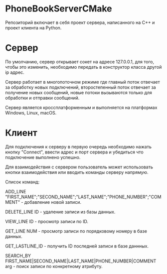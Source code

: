 # PhoneBookServerCMake

Репозиторий включает в себя проект сервера, написанного на C++ и проект клиента на Python.

# Сервер
По умолчанию, сервер открывает сокет на адресе 127.0.0.1, для того, чтобы это изменить, необходимо передать в конструктор класса другой ip адрес.

Сервер работает в многопоточном режиме где главный поток отвечает за обработку новых подключений, второстепенный поток отвечает за получение новых сообщений, новые потоки вызываются только для обработки и отправки сообщений.

Сервер является кроссплатформенным и выполняется на платформах Windows, Linux, macOS.
# Клиент

Для подключения к серверу в первую очередь необходимо нажать кнопку "Connect", ввести адрес и порт сервера и убедиться что подключение выполнено успешно.

Для взаимодействия с сервером пользователь может использовать кнопки взаимодействия или вводить команды серверу напрямую.

Список команд:

ADD_LINE "FIRST_NAME";"SECOND_NAME";"LAST_NAME";"PHONE_NUMBER";"COMMENT" - добавление новой записи.

DELETE_LINE ID - удаление записи из базы данных.

VIEW_LINE ID - просмотр записи по ID.

GET_LINE NUM - просмотр записи по порядковому номеру в базе данных.

GET_LASTLINE_ID - получить ID последней записи в базе даннных.

SEARCH_BY FIRST_NAME|SECOND_NAME|LAST_NAME|PHONE_NUMBER|COMMENT arg - поиск записи по конкретному атрибуту.



